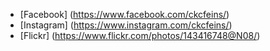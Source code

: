 * [Facebook] (https://www.facebook.com/ckcfeins/)
* [Instagram] (https://www.instagram.com/ckcfeins/)
* [Flickr] (https://www.flickr.com/photos/143416748@N08/)